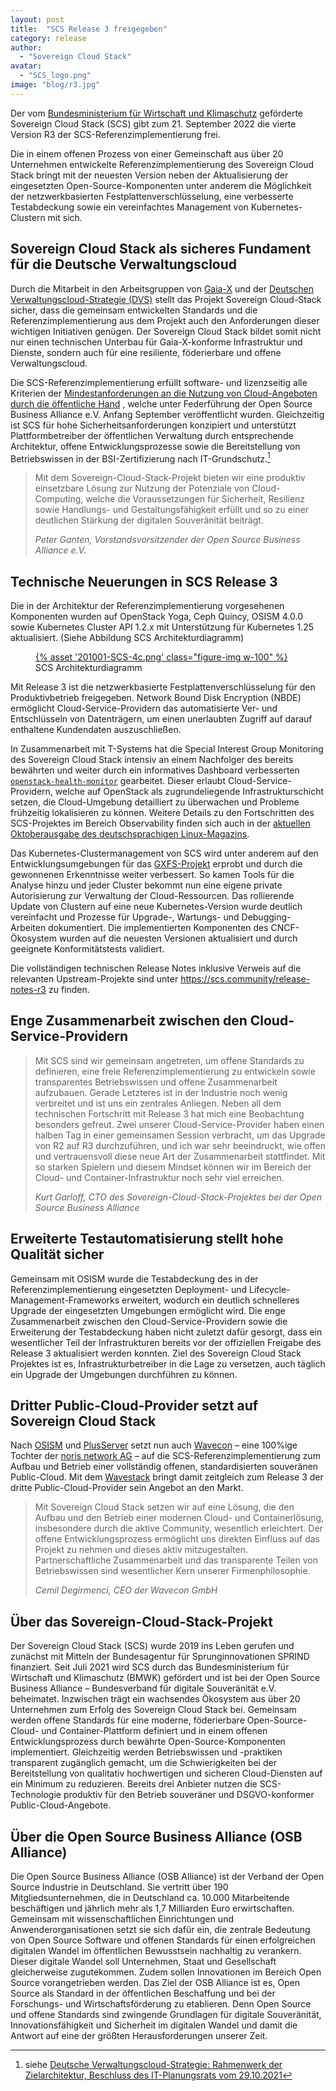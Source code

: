 ```yaml
---
layout: post
title:  "SCS Release 3 freigegeben"
category: release
author:
  - "Sovereign Cloud Stack"
avatar:
  - "SCS_logo.png"
image: "blog/r3.jpg"
---
```

Der vom [Bundesministerium für Wirtschaft und Klimaschutz](https://bmwk.de)
geförderte Sovereign Cloud Stack (SCS) gibt zum 21. September 2022 die vierte Version
R3 der SCS-Referenzimplementierung frei.

Die in einem offenen Prozess von einer Gemeinschaft aus über 20 Unternehmen entwickelte
Referenzimplementierung des Sovereign Cloud Stack bringt mit der neuesten Version
neben der Aktualisierung der eingesetzten Open-Source-Komponenten unter anderem
die Möglichkeit der netzwerkbasierten Festplattenverschlüsselung, eine verbesserte
Testabdeckung sowie ein vereinfachtes Management von Kubernetes-Clustern mit sich.

## Sovereign Cloud Stack als sicheres Fundament für die Deutsche Verwaltungscloud

Durch die Mitarbeit in den Arbeitsgruppen von [Gaia-X](https://www.gaia-x.eu/) und
der [Deutschen Verwaltungscloud-Strategie (DVS)](https://www.cio.bund.de/Web/DE/Innovative-Vorhaben/Deutsche-Verwaltungscloud-Strategie/deutsche_verwaltungscloud_strategie_node.html)
stellt das Projekt Sovereign Cloud-Stack sicher, dass die gemeinsam entwickelten
Standards und die Referenzimplementierung aus dem Projekt auch den Anforderungen
dieser wichtigen Initiativen genügen. Der Sovereign Cloud Stack bildet somit
nicht nur einen technischen Unterbau für Gaia-X-konforme Infrastruktur und Dienste,
sondern auch für eine resiliente, föderierbare und offene Verwaltungscloud.

Die SCS-Referenzimplementierung erfüllt software- und lizenzseitig alle Kriterien
der [Mindestanforderungen an die Nutzung von Cloud-Angeboten durch die öffentliche
Hand](https://osb-alliance.de/verbands-news/mindestanforderungen-fuer-cloud-angebote-oeffentliche-hand)
, welche unter Federführung der Open Source Business Alliance e.V. Anfang September
veröffentlicht wurden. Gleichzeitig ist SCS für hohe Sicherheitsanforderungen konzipiert und unterstützt
Plattformbetreiber der öffentlichen Verwaltung durch entsprechende Architektur,
offene Entwicklungsprozesse sowie die Bereitstellung von Betriebswissen in der
BSI-Zertifizierung nach IT-Grundschutz.[^1]

<blockquote><p>
Mit dem Sovereign-Cloud-Stack-Projekt bieten wir eine produktiv einsetzbare Lösung zur Nutzung der Potenziale von Cloud-Computing, welche die Voraussetzungen für Sicherheit, Resilienz sowie Handlungs- und Gestaltungsfähigkeit erfüllt und so zu einer deutlichen Stärkung der digitalen Souveränität beiträgt.
</p><cite>Peter Ganten, Vorstandsvorsitzender der Open Source Business Alliance e.V.</cite>
</blockquote>

## Technische Neuerungen in SCS Release 3

Die in der Architektur der Referenzimplementierung vorgesehenen Komponenten wurden
auf OpenStack Yoga, Ceph Quincy, OSISM 4.0.0 sowie Kubernetes Cluster API 1.2.x
mit Unterstützung für Kubernetes 1.25 aktualisiert. (Siehe Abbildung SCS Architekturdiagramm)

<figure class="figure mx-auto d-block" style="width:90%">
  <a href="{% asset "201001-SCS-4c.png" @path %}">
    {% asset '201001-SCS-4c.png' class="figure-img w-100" %}
  </a>
  <figcaption class="figure-caption">
    SCS Architekturdiagramm
  </figcaption>
</figure>

Mit Release 3 ist die netzwerkbasierte Festplattenverschlüsselung für den Produktivbetrieb
freigegeben. Network Bound Disk Encryption (NBDE) ermöglicht Cloud-Service-Providern das
automatisierte Ver- und Entschlüsseln von Datenträgern, um einen unerlaubten
Zugriff auf darauf enthaltene Kundendaten auszuschließen.

In Zusammenarbeit mit T-Systems hat die Special Interest Group Monitoring des
Sovereign Cloud Stack intensiv an einem Nachfolger des bereits bewährten und
weiter durch ein informatives Dashboard verbesserten
[`openstack-health-monitor`](https://github.com/SovereignCloudStack/openstack-health-monitor)
gearbeitet. Dieser erlaubt Cloud-Service-Providern, welche auf OpenStack als
zugrundeliegende Infrastrukturschicht setzen, die Cloud-Umgebung detailliert zu
überwachen und Probleme frühzeitig lokalisieren zu können. Weitere Details zu den
Fortschritten des SCS-Projektes im Bereich Observability finden sich auch in der
[aktuellen Oktoberausgabe des deutschsprachigen Linux-Magazins](https://www.linux-magazin.de/ausgaben/2022/10/observability-fuer-openstack/).

Das Kubernetes-Clustermanagement von SCS wird unter anderem auf den
Entwicklungsumgebungen für das [GXFS-Projekt](https://gxfs.eu/) erprobt und durch die
gewonnenen Erkenntnisse weiter verbessert. So kamen Tools für die Analyse hinzu
und jeder Cluster bekommt nun eine eigene private Autorisierung zur Verwaltung der
Cloud-Ressourcen. Das rollierende Update von Clustern auf eine neue Kubernetes-Version
wurde deutlich vereinfacht und Prozesse für Upgrade-, Wartungs- und Debugging-Arbeiten
dokumentiert. Die implementierten Komponenten des CNCF-Ökosystem wurden auf die
neuesten Versionen aktualisiert und durch geeignete Konformitätstests validiert.

Die vollständigen technischen Release Notes inklusive Verweis auf die relevanten
Upstream-Projekte sind unter <https://scs.community/release-notes-r3>
zu finden.

## Enge Zusammenarbeit zwischen den Cloud-Service-Providern

<blockquote><p>
Mit SCS sind wir gemeinsam angetreten, um offene Standards zu
definieren, eine freie Referenzimplementierung zu entwickeln sowie transparentes
Betriebswissen und offene Zusammenarbeit aufzubauen. Gerade Letzteres ist in der
Industrie noch wenig verbreitet und ist uns ein zentrales Anliegen. Neben all dem
technischen Fortschritt mit Release 3 hat mich eine Beobachtung besonders gefreut.
Zwei unserer Cloud-Service-Provider haben einen halben Tag in einer gemeinsamen
Session verbracht, um das Upgrade von R2 auf R3 durchzuführen, und ich war
sehr beeindruckt, wie offen und vertrauensvoll diese neue Art der Zusammenarbeit
stattfindet. Mit so starken Spielern und diesem Mindset können wir im Bereich der
Cloud- und Container-Infrastruktur noch sehr viel erreichen.
</p><cite>Kurt Garloff, CTO des Sovereign-Cloud-Stack-Projektes bei der Open Source Business Alliance</cite>
</blockquote>

## Erweiterte Testautomatisierung stellt hohe Qualität sicher

Gemeinsam mit OSISM wurde die Testabdeckung des in der Referenzimplementierung
eingesetzten Deployment- und Lifecycle-Management-Frameworks erweitert, wodurch
ein deutlich schnelleres Upgrade der eingesetzten Umgebungen ermöglicht wird.
Die enge Zusammenarbeit zwischen den Cloud-Service-Providern sowie die Erweiterung
der Testabdeckung haben nicht zuletzt dafür gesorgt, dass ein wesentlicher Teil
der Infrastrukturen bereits vor der offiziellen Freigabe des Release 3 aktualisiert
werden konnten. Ziel des Sovereign Cloud Stack Projektes ist es, Infrastrukturbetreiber
in die Lage zu versetzen, auch täglich ein Upgrade der Umgebungen durchführen zu können.

## Dritter Public-Cloud-Provider setzt auf Sovereign Cloud Stack

Nach [OSISM](https://osism.tech/) und [PlusServer](https://www.plusserver.com/)
setzt nun auch [Wavecon](https://www.wavecon.de/) – eine 100%ige Tochter
der [noris network AG](https://www.noris.de/) – auf die SCS-Referenzimplementierung zum Aufbau und Betrieb
einer vollständig offenen, standardisierten souveränen Public-Cloud. Mit dem [Wavestack](https://www.noris.de/wavestack-cloud-demo)
bringt damit zeitgleich zum Release 3 der dritte Public-Cloud-Provider sein Angebot
an den Markt.

<blockquote><p>
Mit Sovereign Cloud Stack setzen wir auf eine Lösung, die den Aufbau und den
Betrieb einer modernen Cloud- und Containerlösung, insbesondere durch die aktive
Community, wesentlich erleichtert. Der offene Entwicklungsprozess ermöglicht uns
direkten Einfluss auf das Projekt zu nehmen und dieses aktiv mitzugestalten.
Partnerschaftliche Zusammenarbeit und das transparente Teilen von Betriebswissen
sind wesentlicher Kern unserer Firmenphilosophie.
</p><cite>Cemil Degirmenci, CEO der Wavecon GmbH</cite>
</blockquote>

## Über das Sovereign-Cloud-Stack-Projekt

Der Sovereign Cloud Stack (SCS) wurde 2019 ins Leben gerufen und zunächst mit Mitteln
der Bundesagentur für Sprunginnovationen SPRIND finanziert. Seit Juli 2021 wird
SCS durch das Bundesministerium für Wirtschaft und Klimaschutz (BMWK) gefördert
und ist bei der Open Source Business Alliance – Bundesverband für digitale
Souveränität e.V. beheimatet. Inzwischen trägt ein wachsendes Ökosystem aus über
20 Unternehmen zum Erfolg des Sovereign Cloud Stack bei. Gemeinsam werden offene
Standards für eine moderne, föderierbare Open-Source-Cloud- und Container-Plattform
definiert und in einem offenen Entwicklungsprozess durch bewährte Open-Source-Komponenten
implementiert. Gleichzeitig werden Betriebswissen und -praktiken transparent
zugänglich gemacht, um die Schwierigkeiten bei der Bereitstellung von qualitativ
hochwertigen und sicheren Cloud-Diensten auf ein Minimum zu reduzieren. Bereits
drei Anbieter nutzen die SCS-Technologie produktiv für den Betrieb souveräner
und DSGVO-konformer Public-Cloud-Angebote.

## Über die Open Source Business Alliance (OSB Alliance)

Die Open Source Business Alliance (OSB Alliance) ist der Verband der Open Source
Industrie in Deutschland. Sie vertritt über 190 Mitgliedsunternehmen, die
in Deutschland ca. 10.000 Mitarbeitende beschäftigen und jährlich mehr als 1,7
Milliarden Euro erwirtschaften. Gemeinsam mit wissenschaftlichen Einrichtungen und
Anwenderorganisationen setzt sie sich dafür ein, die zentrale Bedeutung von Open
Source Software und offenen Standards für einen erfolgreichen digitalen Wandel im
öffentlichen Bewusstsein nachhaltig zu verankern. Dieser digitale Wandel soll
Unternehmen, Staat und Gesellschaft gleicherweise zugutekommen. Zudem sollen
Innovationen im Bereich Open Source vorangetrieben werden. Das Ziel der OSB Alliance ist es,
Open Source als Standard in der öffentlichen Beschaffung und bei der Forschungs-
und Wirtschaftsförderung zu etablieren. Denn Open Source und offene Standards
sind zwingende Grundlagen für digitale Souveränität, Innovationsfähigkeit und
Sicherheit im digitalen Wandel und damit die Antwort auf eine der größten
Herausforderungen unserer Zeit.

[^1]: siehe [Deutsche Verwaltungscloud-Strategie: Rahmenwerk der Zielarchitektur, Beschluss des IT-Planungsrats vom 29.10.2021](https://www.it-planungsrat.de/beschluss/beschluss-2021-46)
